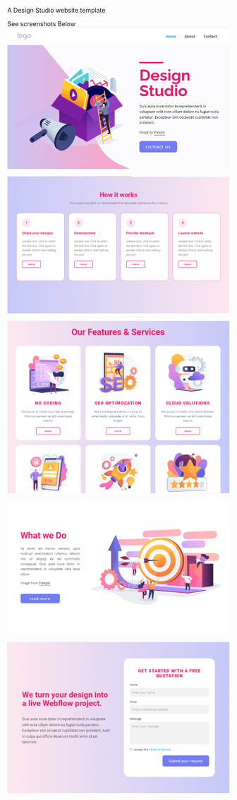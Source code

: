 A Design Studio website template

See screenshots Below
![Alt text](/screenshots/homepage.png?raw=true "Home page")

![Alt text](/screenshots/how_it_works.png?raw=true "How it works")

![Alt text](/screenshots/our_features.png?raw=true "Our features")

![Alt text](/screenshots/what_we_do.png?raw=true "What we do")

![Alt text](/screenshots/contact_us.png?raw=true "Contact Us")
